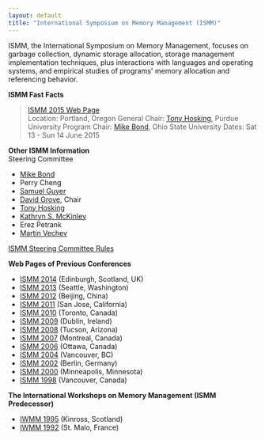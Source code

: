 ```yaml
---
layout: default
title: "International Symposium on Memory Management (ISMM)"
---
```

ISMM, the International Symposium on Memory Management, focuses on
garbage collection, dynamic storage allocation, storage management
implementation techniques, plus interactions with languages and
operating systems, and empirical studies of programs' memory
allocation and referencing behavior.   

**ISMM Fast Facts**  

> [ISMM 2015 Web Page](http://conf.researchr.org/home/ismm-2015)     
> Location: Portland, Oregon
> General Chair: [Tony Hosking](http://www.cs.purdue.edu/~hosking), Purdue University
> Program Chair: [Mike Bond](http://web.cse.ohio-state.edu/~mikebond), Ohio State University
> Dates: Sat 13 - Sun 14 June 2015

**Other ISMM Information**  
Steering Committee
 
-   [Mike Bond](http://web.cse.ohio-state.edu/~mikebond)
-   Perry Cheng
-   [Samuel Guyer](http://www.cs.tufts.edu/~sguyer)
-   [David Grove](http://researcher.ibm.com/view.php?person=us-groved), Chair
-   [Tony Hosking](http://www.cs.purdue.edu/~hosking)
-   [Kathryn S. McKinley](http://www.cs.utexas.edu/~mckinley)
-   Erez Petrank
-   [Martin Vechev](http://www.srl.inf.ethz.ch/vechev.php)

[ISMM Steering Committee Rules](http://www.cs.kent.ac.uk/people/staff/rej/ismm/scrules.html)

**Web Pages of Previous Conferences**  

- [ISMM 2014](http://ismm2014.cs.tufts.edu) (Edinburgh, Scotland, UK)
- [ISMM 2013](http://www.cs.technion.ac.il/~erez/ismm13) (Seattle, Washington)
- [ISMM 2012](http://ismm12.cs.purdue.edu) (Beijing, China)
- [ISMM 2011](http://www.hpl.hp.com/personal/Hans_Boehm/ismm11) (San Jose, California)
- [ISMM 2010](http://www.cs.purdue.edu/ISMM10) (Toronto, Canada)
- [ISMM 2009](http://sysrun.haifa.il.ibm.com/hrl/ISMM2009) (Dublin, Ireland)
- [ISMM 2008](http://www.cs.kent.ac.uk/people/staff/rej/ismm2008) (Tucson, Arizona)
- [ISMM 2007](http://www.eecs.harvard.edu/~greg/ismm07) (Montreal, Canada)
- [ISMM 2006](http://www.cs.technion.ac.il/~erez/ismm06) (Ottawa, Canada)
- [ISMM 2004](http://www.research.ibm.com/ismm04) (Vancouver, BC)
- [ISMM 2002](http://www.hpl.hp.com/personal/Hans_Boehm/ismm) (Berlin, Germany)
- [ISMM 2000](http://www.cs.kent.ac.uk/events/conf/2000/ismm2000) (Minneapolis, Minnesota)   
- [ISMM 1998](http://www.sfu.ca/~burton/ismm98.html) (Vancouver, Canada)

**The International Workshops on Memory Management (ISMM Predecessor)**  

- [IWMM 1995](http://www.informatik.uni-trier.de/~ley/db/conf/iwmm/iwmm95.html) (Kinross, Scotland)
- [IWMM 1992](http://www.informatik.uni-trier.de/~ley/db/conf/iwmm/iwmm92.html) (St. Malo, France)
